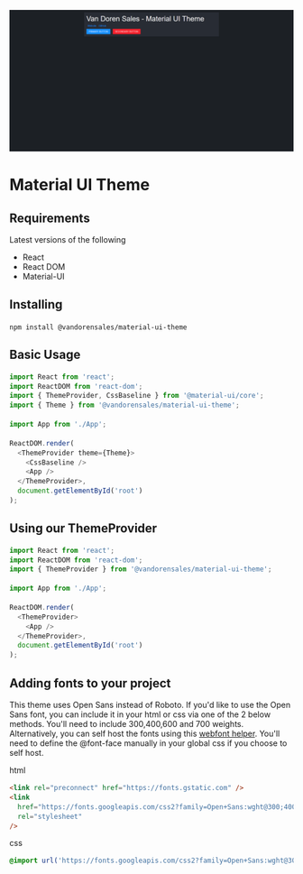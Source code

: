 ![Screenshot of common components](/public/screenshot.png?raw=true 'Preview')

# Material UI Theme

## Requirements

Latest versions of the following

- React
- React DOM
- Material-UI

## Installing

`npm install @vandorensales/material-ui-theme`

## Basic Usage

```js
import React from 'react';
import ReactDOM from 'react-dom';
import { ThemeProvider, CssBaseline } from '@material-ui/core';
import { Theme } from '@vandorensales/material-ui-theme';

import App from './App';

ReactDOM.render(
  <ThemeProvider theme={Theme}>
    <CssBaseline />
    <App />
  </ThemeProvider>,
  document.getElementById('root')
);
```

## Using our ThemeProvider

```js
import React from 'react';
import ReactDOM from 'react-dom';
import { ThemeProvider } from '@vandorensales/material-ui-theme';

import App from './App';

ReactDOM.render(
  <ThemeProvider>
    <App />
  </ThemeProvider>,
  document.getElementById('root')
);
```

## Adding fonts to your project

This theme uses Open Sans instead of Roboto. If you'd like to use the Open Sans font, you can include it in your html or css via one of the 2 below methods. You'll need to include 300,400,600 and 700 weights. Alternatively, you can self host the fonts using this [webfont helper](https://google-webfonts-helper.herokuapp.com). You'll need to define the @font-face manually in your global css if you choose to self host.

html

```html
<link rel="preconnect" href="https://fonts.gstatic.com" />
<link
  href="https://fonts.googleapis.com/css2?family=Open+Sans:wght@300;400;600;700&display=swap"
  rel="stylesheet"
/>
```

css

```css
@import url('https://fonts.googleapis.com/css2?family=Open+Sans:wght@300;400;600;700&display=swap');
```
